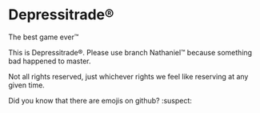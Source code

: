 # Depressitrade®
The best game ever™


This is Depressitrade®. 
Please use branch Nathaniel™ because something bad happened to master.

Not all rights reserved, just whichever rights we feel like reserving at any given time.

Did you know that there are emojis on github? :suspect:
